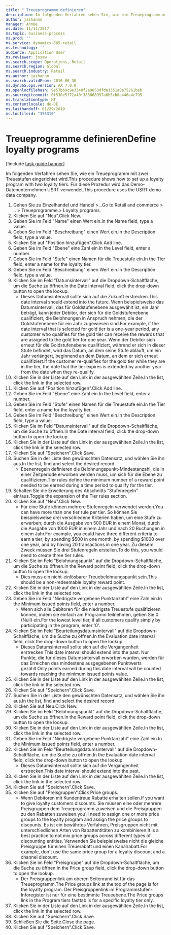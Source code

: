 ```yaml
---
title: " Treueprogramme definieren"
description: Im folgenden Verfahren sehen Sie, wie ein Treueprogramm mit zwei Treuestufen eingerichtet wird.
author: jashanno
manager: AnnBe
ms.date: 11/14/2017
ms.topic: business-process
ms.prod: ''
ms.service: dynamics-365-retail
ms.technology: ''
audience: Application User
ms.reviewer: josaw
ms.search.scope: Operations, Retail
ms.search.region: Global
ms.search.industry: Retail
ms.author: jashanno
ms.search.validFrom: 2016-06-30
ms.dyn365.ops.version: AX 7.0.0
ms.openlocfilehash: 9e57bb9c9e3348f2a9853dfda1351a8a75261beb
ms.sourcegitcommit: 0f530e5f72a40f383868957a6b5cb0e446e4c795
ms.translationtype: HT
ms.contentlocale: de-DE
ms.lasthandoff: 01/29/2019
ms.locfileid: "355310"
---
```

# <a name="define-loyalty-programs"></a><span data-ttu-id="b7be1-103"> Treueprogramme definieren</span><span class="sxs-lookup"><span data-stu-id="b7be1-103">Define loyalty programs</span></span>

[!include [task guide banner](../includes/task-guide-banner.md)]

<span data-ttu-id="b7be1-104">Im folgenden Verfahren sehen Sie, wie ein Treueprogramm mit zwei Treuestufen eingerichtet wird.</span><span class="sxs-lookup"><span data-stu-id="b7be1-104">This procedure shows how to set up a loyalty program with two loyalty tiers.</span></span> <span data-ttu-id="b7be1-105">Für diese Prozedur wird das Demo-Datenunternehmen USRT verwendet.</span><span class="sxs-lookup"><span data-stu-id="b7be1-105">This procedure uses the USRT demo data company.</span></span>

1. <span data-ttu-id="b7be1-106">Gehen Sie zu Einzelhandel und Handel >...</span><span class="sxs-lookup"><span data-stu-id="b7be1-106">Go to Retail and commerce > ..</span></span> <span data-ttu-id="b7be1-107">> Treueprogramme.</span><span class="sxs-lookup"><span data-stu-id="b7be1-107">> Loyalty programs.</span></span>
2. <span data-ttu-id="b7be1-108">Klicken Sie auf "Neu".</span><span class="sxs-lookup"><span data-stu-id="b7be1-108">Click New.</span></span>
3. <span data-ttu-id="b7be1-109">Geben Sie im Feld "Name" einen Wert ein.</span><span class="sxs-lookup"><span data-stu-id="b7be1-109">In the Name field, type a value.</span></span>
4. <span data-ttu-id="b7be1-110">Geben Sie im Feld "Beschreibung" einen Wert ein.</span><span class="sxs-lookup"><span data-stu-id="b7be1-110">In the Description field, type a value.</span></span>
5. <span data-ttu-id="b7be1-111">Klicken Sie auf "Position hinzufügen".</span><span class="sxs-lookup"><span data-stu-id="b7be1-111">Click Add line.</span></span>
6. <span data-ttu-id="b7be1-112">Geben Sie im Feld "Ebene" eine Zahl ein.</span><span class="sxs-lookup"><span data-stu-id="b7be1-112">In the Level field, enter a number.</span></span>
7. <span data-ttu-id="b7be1-113">Geben Sie im Feld "Stufe" einen Namen für die Treuestufe ein.</span><span class="sxs-lookup"><span data-stu-id="b7be1-113">In the Tier field, enter a name for the loyalty tier.</span></span>
8. <span data-ttu-id="b7be1-114">Geben Sie im Feld "Beschreibung" einen Wert ein.</span><span class="sxs-lookup"><span data-stu-id="b7be1-114">In the Description field, type a value.</span></span>
9. <span data-ttu-id="b7be1-115">Klicken Sie im Feld "Datumsintervall" auf die Dropdown-Schaltfläche, um die Suche zu öffnen.</span><span class="sxs-lookup"><span data-stu-id="b7be1-115">In the Date interval field, click the drop-down button to open the lookup.</span></span>
    * <span data-ttu-id="b7be1-116">Dieses Datumsintervall sollte sich auf die Zukunft erstrecken.</span><span class="sxs-lookup"><span data-stu-id="b7be1-116">This date interval should extend into the future.</span></span> <span data-ttu-id="b7be1-117">Wenn beispielsweise das Datumsintervall, das für Goldstufenebene ausgewählt ist, ein Jahr beträgt, kann jeder Debitor, der sich für die Goldstufenebene qualifiziert, die Belohnungen in Anspruch nehmen, die der Goldstufenebene für ein Jahr zugewiesen sind.</span><span class="sxs-lookup"><span data-stu-id="b7be1-117">For example, if the date interval that is selected for gold tier is a one-year period, any customer who qualifies for the gold tier can receive the rewards that are assigned to the gold tier for one year.</span></span> <span data-ttu-id="b7be1-118">Wenn der Debitor sich erneut für die Goldstufenebene qualifiziert, während er sich in dieser Stufe befindet, wird das Datum, an dem seine Stufe abläuft, um ein Jahr verlängert, beginnend an dem Datum, an dem er sich erneut qualifiziert.</span><span class="sxs-lookup"><span data-stu-id="b7be1-118">If the customer re-qualifies for the gold tier while they are in the tier, the date that the tier expires is extended by another year from the date when they re-qualify.</span></span>  
10. <span data-ttu-id="b7be1-119">Klicken Sie in der Liste auf den Link in der ausgewählten Zeile.</span><span class="sxs-lookup"><span data-stu-id="b7be1-119">In the list, click the link in the selected row.</span></span>
11. <span data-ttu-id="b7be1-120">Klicken Sie auf "Position hinzufügen".</span><span class="sxs-lookup"><span data-stu-id="b7be1-120">Click Add line.</span></span>
12. <span data-ttu-id="b7be1-121">Geben Sie im Feld "Ebene" eine Zahl ein.</span><span class="sxs-lookup"><span data-stu-id="b7be1-121">In the Level field, enter a number.</span></span>
13. <span data-ttu-id="b7be1-122">Geben Sie im Feld "Stufe" einen Namen für die Treuestufe ein.</span><span class="sxs-lookup"><span data-stu-id="b7be1-122">In the Tier field, enter a name for the loyalty tier.</span></span>
14. <span data-ttu-id="b7be1-123">Geben Sie im Feld "Beschreibung" einen Wert ein.</span><span class="sxs-lookup"><span data-stu-id="b7be1-123">In the Description field, type a value.</span></span>
15. <span data-ttu-id="b7be1-124">Klicken Sie im Feld "Datumsintervall" auf die Dropdown-Schaltfläche, um die Suche zu öffnen.</span><span class="sxs-lookup"><span data-stu-id="b7be1-124">In the Date interval field, click the drop-down button to open the lookup.</span></span>
16. <span data-ttu-id="b7be1-125">Klicken Sie in der Liste auf den Link in der ausgewählten Zeile.</span><span class="sxs-lookup"><span data-stu-id="b7be1-125">In the list, click the link in the selected row.</span></span>
17. <span data-ttu-id="b7be1-126">Klicken Sie auf "Speichern".</span><span class="sxs-lookup"><span data-stu-id="b7be1-126">Click Save.</span></span>
18. <span data-ttu-id="b7be1-127">Suchen Sie in der Liste den gewünschten Datensatz, und wählen Sie ihn aus.</span><span class="sxs-lookup"><span data-stu-id="b7be1-127">In the list, find and select the desired record.</span></span>
    * <span data-ttu-id="b7be1-128">Ebenenregeln definieren die Belohnungspunkt-Mindestanzahl, die in einer Zeitperiode erworben werden muss, um sich für die Ebene zu qualifizieren.</span><span class="sxs-lookup"><span data-stu-id="b7be1-128">Tier rules define the minimum number of a reward point needed to be earned during a time period to qualify for the tier.</span></span>  
19. <span data-ttu-id="b7be1-129">Schalten Sie die Erweiterung des Abschnitts "Stufenregeln" ein/aus.</span><span class="sxs-lookup"><span data-stu-id="b7be1-129">Toggle the expansion of the Tier rules section.</span></span>
20. <span data-ttu-id="b7be1-130">Klicken Sie auf "Neu".</span><span class="sxs-lookup"><span data-stu-id="b7be1-130">Click New.</span></span>
    * <span data-ttu-id="b7be1-131">Für eine Stufe können mehrere Stufenregeln verwendet werden.</span><span class="sxs-lookup"><span data-stu-id="b7be1-131">You can have more than one tier rule per tier.</span></span> <span data-ttu-id="b7be1-132">So können Sie beispielsweise drei verschiedene Kriterien haben, um eine Stufe zu erwerben; durch die Ausgabe von 500 EUR in einem Monat, durch die Ausgabe von 1000 EUR in einem Jahr und nach 20 Buchungen in einem Jahr.</span><span class="sxs-lookup"><span data-stu-id="b7be1-132">For example, you could have three different criteria to earn a tier; by spending $500 in one month, by spending $1000 over one year, and by having 20 transactions in one year.</span></span> <span data-ttu-id="b7be1-133">Zu diesem Zweck müssen Sie drei Stufenregeln erstellen.</span><span class="sxs-lookup"><span data-stu-id="b7be1-133">To do this, you would need to create three tier rules.</span></span>  
21. <span data-ttu-id="b7be1-134">Klicken Sie im Feld "Belohnungspunkt" auf die Dropdown-Schaltfläche, um die Suche zu öffnen.</span><span class="sxs-lookup"><span data-stu-id="b7be1-134">In the Reward point field, click the drop-down button to open the lookup.</span></span>
    * <span data-ttu-id="b7be1-135">Dies muss ein nicht-einlösbarer Treuebelohnungspunkt sein.</span><span class="sxs-lookup"><span data-stu-id="b7be1-135">This should be a non-redeemable loyalty reward point.</span></span>  
22. <span data-ttu-id="b7be1-136">Klicken Sie in der Liste auf den Link in der ausgewählten Zeile.</span><span class="sxs-lookup"><span data-stu-id="b7be1-136">In the list, click the link in the selected row.</span></span>
23. <span data-ttu-id="b7be1-137">Geben Sie im Feld "Niedrigste vergebene Punktanzahl" eine Zahl ein.</span><span class="sxs-lookup"><span data-stu-id="b7be1-137">In the Minimum issued points field, enter a number.</span></span>
    * <span data-ttu-id="b7be1-138">Wenn sich alle Debitoren für die niedrigste Treuestufe qualifizieren können, indem sie einfach am Programm teilnehmen, geben Sie 0 (Null) ein.</span><span class="sxs-lookup"><span data-stu-id="b7be1-138">For the lowest level tier, if all customers qualify simply by participating in the program, enter '0'.</span></span>  
24. <span data-ttu-id="b7be1-139">Klicken Sie im Feld "Beurteilungsdatumsintervall" auf die Dropdown-Schaltfläche, um die Suche zu öffnen.</span><span class="sxs-lookup"><span data-stu-id="b7be1-139">In the Evaluation date interval field, click the drop-down button to open the lookup.</span></span>
    * <span data-ttu-id="b7be1-140">Dieses Datumsintervall sollte sich auf die Vergangenheit erstrecken.</span><span class="sxs-lookup"><span data-stu-id="b7be1-140">This date interval should extend into the past.</span></span> <span data-ttu-id="b7be1-141">Nur Punkte, die für dieses Datumsintervall erworben wurden, werden für das Erreichen des mindestens ausgegebenen Punktwerts gezählt.</span><span class="sxs-lookup"><span data-stu-id="b7be1-141">Only points earned during this date interval will be counted towards reaching the minimum issued points value.</span></span>  
25. <span data-ttu-id="b7be1-142">Klicken Sie in der Liste auf den Link in der ausgewählten Zeile.</span><span class="sxs-lookup"><span data-stu-id="b7be1-142">In the list, click the link in the selected row.</span></span>
26. <span data-ttu-id="b7be1-143">Klicken Sie auf "Speichern".</span><span class="sxs-lookup"><span data-stu-id="b7be1-143">Click Save.</span></span>
27. <span data-ttu-id="b7be1-144">Suchen Sie in der Liste den gewünschten Datensatz, und wählen Sie ihn aus.</span><span class="sxs-lookup"><span data-stu-id="b7be1-144">In the list, find and select the desired record.</span></span>
28. <span data-ttu-id="b7be1-145">Klicken Sie auf Neu.</span><span class="sxs-lookup"><span data-stu-id="b7be1-145">Click New.</span></span>
29. <span data-ttu-id="b7be1-146">Klicken Sie im Feld "Belohnungspunkt" auf die Dropdown-Schaltfläche, um die Suche zu öffnen.</span><span class="sxs-lookup"><span data-stu-id="b7be1-146">In the Reward point field, click the drop-down button to open the lookup.</span></span>
30. <span data-ttu-id="b7be1-147">Klicken Sie in der Liste auf den Link in der ausgewählten Zeile.</span><span class="sxs-lookup"><span data-stu-id="b7be1-147">In the list, click the link in the selected row.</span></span>
31. <span data-ttu-id="b7be1-148">Geben Sie im Feld "Niedrigste vergebene Punktanzahl" eine Zahl ein.</span><span class="sxs-lookup"><span data-stu-id="b7be1-148">In the Minimum issued points field, enter a number.</span></span>
32. <span data-ttu-id="b7be1-149">Klicken Sie im Feld "Beurteilungsdatumsintervall" auf die Dropdown-Schaltfläche, um die Suche zu öffnen.</span><span class="sxs-lookup"><span data-stu-id="b7be1-149">In the Evaluation date interval field, click the drop-down button to open the lookup.</span></span>
    * <span data-ttu-id="b7be1-150">Dieses Datumsintervall sollte sich auf die Vergangenheit erstrecken.</span><span class="sxs-lookup"><span data-stu-id="b7be1-150">This date interval should extend into the past.</span></span>  
33. <span data-ttu-id="b7be1-151">Klicken Sie in der Liste auf den Link in der ausgewählten Zeile.</span><span class="sxs-lookup"><span data-stu-id="b7be1-151">In the list, click the link in the selected row.</span></span>
34. <span data-ttu-id="b7be1-152">Klicken Sie auf "Speichern".</span><span class="sxs-lookup"><span data-stu-id="b7be1-152">Click Save.</span></span>
35. <span data-ttu-id="b7be1-153">Klicken Sie auf "Preisgruppen".</span><span class="sxs-lookup"><span data-stu-id="b7be1-153">Click Price groups.</span></span>
    * <span data-ttu-id="b7be1-154">Wenn Debitoren mit Kundentreue Rabatte erhalten sollen.</span><span class="sxs-lookup"><span data-stu-id="b7be1-154">If you want to give loyalty customers discounts.</span></span> <span data-ttu-id="b7be1-155">Sie müssen eine oder mehrere Preisgruppen dem Treueprogramm zuweisen und die Preisgruppen zu den Rabatten zuweisen.</span><span class="sxs-lookup"><span data-stu-id="b7be1-155">you'll need to assign one or more price groups to the loyalty program and assign the price groups to discounts.</span></span> <span data-ttu-id="b7be1-156">Es ist ein bewährtes Verfahren, Preisgruppen nicht mit unterschiedlichen Arten von Rabattentitäten zu kombinieren.</span><span class="sxs-lookup"><span data-stu-id="b7be1-156">It is a best practice to not mix price groups across different types of discounting entities.</span></span>  <span data-ttu-id="b7be1-157">Verwenden Sie beispielsweise nicht die gleiche Preisgruppe für einen Treuerabatt und einen Kanalrabatt.</span><span class="sxs-lookup"><span data-stu-id="b7be1-157">For example, don't use the same price group for a loyalty discount and a channel discount.</span></span>  
36. <span data-ttu-id="b7be1-158">Klicken Sie im Feld "Preisgruppe" auf die Dropdown-Schaltfläche, um die Suche zu öffnen.</span><span class="sxs-lookup"><span data-stu-id="b7be1-158">In the Price group field, click the drop-down button to open the lookup.</span></span>
    * <span data-ttu-id="b7be1-159">Der Preisgruppenlink am oberen Seitenrand ist für das Treueprogramm.</span><span class="sxs-lookup"><span data-stu-id="b7be1-159">The Price groups link at the top of the page is for the loyalty program.</span></span> <span data-ttu-id="b7be1-160">Der Preisgruppenlink im Programmstufen-Inforegister ist nur für eine bestimmte Treueebene.</span><span class="sxs-lookup"><span data-stu-id="b7be1-160">The Price groups link in the Program tiers fasttab is for a specific loyalty tier only.</span></span>  
37. <span data-ttu-id="b7be1-161">Klicken Sie in der Liste auf den Link in der ausgewählten Zeile.</span><span class="sxs-lookup"><span data-stu-id="b7be1-161">In the list, click the link in the selected row.</span></span>
38. <span data-ttu-id="b7be1-162">Klicken Sie auf "Speichern".</span><span class="sxs-lookup"><span data-stu-id="b7be1-162">Click Save.</span></span>
39. <span data-ttu-id="b7be1-163">Schließen Sie die Seite.</span><span class="sxs-lookup"><span data-stu-id="b7be1-163">Close the page.</span></span>
40. <span data-ttu-id="b7be1-164">Klicken Sie auf "Speichern".</span><span class="sxs-lookup"><span data-stu-id="b7be1-164">Click Save.</span></span>


